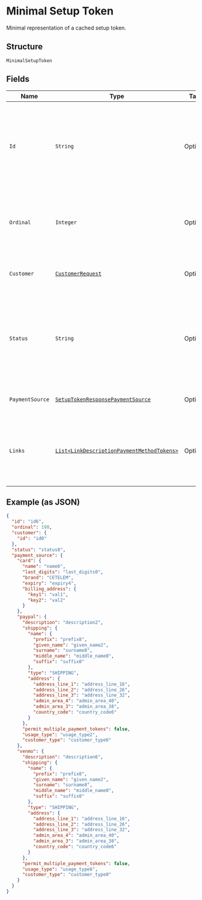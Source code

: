 
# Minimal Setup Token

Minimal representation of a cached setup token.

## Structure

`MinimalSetupToken`

## Fields

| Name | Type | Tags | Description | Getter | Setter |
|  --- | --- | --- | --- | --- | --- |
| `Id` | `String` | Optional | The PayPal-generated ID for the vault token.<br>**Constraints**: *Minimum Length*: `1`, *Maximum Length*: `36`, *Pattern*: `^[0-9a-zA-Z_-]+$` | String getId() | setId(String id) |
| `Ordinal` | `Integer` | Optional | The ordinal number of customers' payment source for sorting.<br>**Constraints**: `>= 1`, `<= 99` | Integer getOrdinal() | setOrdinal(Integer ordinal) |
| `Customer` | [`CustomerRequest`](../../doc/models/customer-request.md) | Optional | Customer in merchant's or partner's system of records. | CustomerRequest getCustomer() | setCustomer(CustomerRequest customer) |
| `Status` | `String` | Optional | The status of the payment token.<br>**Constraints**: *Minimum Length*: `1`, *Maximum Length*: `255`, *Pattern*: `^[0-9A-Z_]+$` | String getStatus() | setStatus(String status) |
| `PaymentSource` | [`SetupTokenResponsePaymentSource`](../../doc/models/setup-token-response-payment-source.md) | Optional | The setup payment method details. | SetupTokenResponsePaymentSource getPaymentSource() | setPaymentSource(SetupTokenResponsePaymentSource paymentSource) |
| `Links` | [`List<LinkDescriptionPaymentMethodTokens>`](../../doc/models/link-description-payment-method-tokens.md) | Optional | An array of related [HATEOAS links](/api/rest/responses/#hateoas).<br>**Constraints**: *Minimum Items*: `1`, *Maximum Items*: `32` | List<LinkDescriptionPaymentMethodTokens> getLinks() | setLinks(List<LinkDescriptionPaymentMethodTokens> links) |

## Example (as JSON)

```json
{
  "id": "id6",
  "ordinal": 198,
  "customer": {
    "id": "id0"
  },
  "status": "status8",
  "payment_source": {
    "card": {
      "name": "name6",
      "last_digits": "last_digits0",
      "brand": "CETELEM",
      "expiry": "expiry4",
      "billing_address": {
        "key1": "val1",
        "key2": "val2"
      }
    },
    "paypal": {
      "description": "description2",
      "shipping": {
        "name": {
          "prefix": "prefix8",
          "given_name": "given_name2",
          "surname": "surname8",
          "middle_name": "middle_name0",
          "suffix": "suffix0"
        },
        "type": "SHIPPING",
        "address": {
          "address_line_1": "address_line_16",
          "address_line_2": "address_line_26",
          "address_line_3": "address_line_32",
          "admin_area_4": "admin_area_40",
          "admin_area_3": "admin_area_38",
          "country_code": "country_code6"
        }
      },
      "permit_multiple_payment_tokens": false,
      "usage_type": "usage_type2",
      "customer_type": "customer_type6"
    },
    "venmo": {
      "description": "description6",
      "shipping": {
        "name": {
          "prefix": "prefix8",
          "given_name": "given_name2",
          "surname": "surname8",
          "middle_name": "middle_name0",
          "suffix": "suffix0"
        },
        "type": "SHIPPING",
        "address": {
          "address_line_1": "address_line_16",
          "address_line_2": "address_line_26",
          "address_line_3": "address_line_32",
          "admin_area_4": "admin_area_40",
          "admin_area_3": "admin_area_38",
          "country_code": "country_code6"
        }
      },
      "permit_multiple_payment_tokens": false,
      "usage_type": "usage_type6",
      "customer_type": "customer_type0"
    }
  }
}
```

